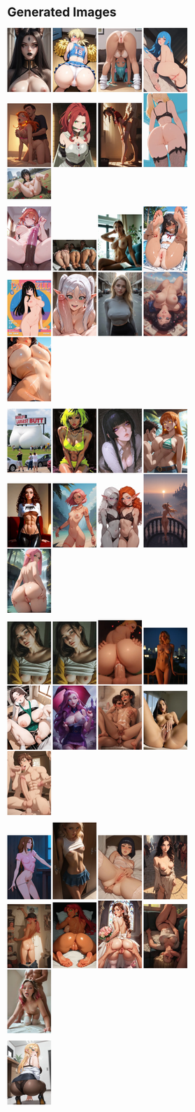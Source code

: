 # Generated Images



<img src="2025_10_16_01_thumb.webp" width="100"/> <img src="2025_10_16_02_thumb.webp" width="100"/> <img src="2025_10_16_03_thumb.webp" width="100"/> <img src="2025_10_16_04_thumb.webp" width="100"/> <img src="2025_10_16_05_thumb.webp" width="100"/> <img src="2025_10_16_06_thumb.webp" width="100"/> <img src="2025_10_16_07_thumb.webp" width="100"/> <img src="2025_10_16_08_thumb.webp" width="100"/> <img src="2025_10_16_09_thumb.webp" width="100"/>

<img src="2025_10_16_10_thumb.webp" width="100"/> <img src="2025_10_16_11_thumb.webp" width="100"/> <img src="2025_10_16_12_thumb.webp" width="100"/> <img src="2025_10_16_13_thumb.webp" width="100"/> <img src="2025_10_16_14_thumb.webp" width="100"/> <img src="2025_10_16_15_thumb.webp" width="100"/> <img src="2025_10_16_16_thumb.webp" width="100"/> <img src="2025_10_16_17_thumb.webp" width="100"/> <img src="2025_10_16_18_thumb.webp" width="100"/>

<img src="2025_10_16_19_thumb.webp" width="100"/> <img src="2025_10_16_20_thumb.webp" width="100"/> <img src="2025_10_16_21_thumb.webp" width="100"/> <img src="2025_10_16_22_thumb.webp" width="100"/> <img src="2025_10_16_23_thumb.webp" width="100"/> <img src="2025_10_16_24_thumb.webp" width="100"/> <img src="2025_10_16_25_thumb.webp" width="100"/> <img src="2025_10_16_26_thumb.webp" width="100"/> <img src="2025_10_16_27_thumb.webp" width="100"/>

<img src="2025_10_16_28_thumb.webp" width="100"/> <img src="2025_10_16_29_thumb.webp" width="100"/> <img src="2025_10_16_30_thumb.webp" width="100"/> <img src="2025_10_16_31_thumb.webp" width="100"/> <img src="2025_10_16_32_thumb.webp" width="100"/> <img src="2025_10_16_33_thumb.webp" width="100"/> <img src="2025_10_16_34_thumb.webp" width="100"/> <img src="2025_10_16_35_thumb.webp" width="100"/> <img src="2025_10_16_36_thumb.webp" width="100"/>

<img src="2025_10_16_37_thumb.webp" width="100"/> <img src="2025_10_16_38_thumb.webp" width="100"/> <img src="2025_10_16_39_thumb.webp" width="100"/> <img src="2025_10_16_40_thumb.webp" width="100"/> <img src="2025_10_16_41_thumb.webp" width="100"/> <img src="2025_10_16_42_thumb.webp" width="100"/> <img src="2025_10_16_43_thumb.webp" width="100"/> <img src="2025_10_16_44_thumb.webp" width="100"/> <img src="2025_10_16_45_thumb.webp" width="100"/>

<img src="2025_10_16_46_thumb.webp" width="100"/>